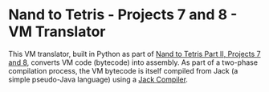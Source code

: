# Nand to Tetris - Projects 7 and 8 - VM Translator

This VM translator, built in Python as part of [Nand to Tetris Part II, Projects 7 and 8](https://www.coursera.org/learn/nand2tetris2), converts VM code (bytecode) into assembly. As part of a two-phase compilation process, the VM bytecode is itself compiled from Jack (a simple pseudo-Java language) using a [Jack Compiler](https://github.com/domarp-j/n2t-jack-compiler).


